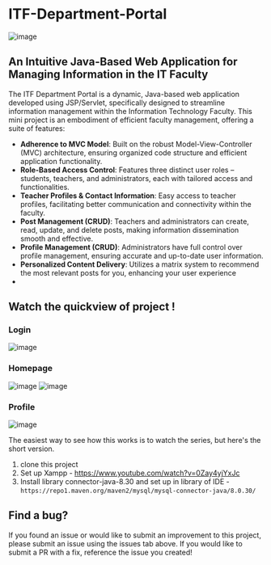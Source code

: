 # ITF-Department-Portal

![image](https://github.com/tranductri2003/ITF-Department-Portal/assets/97786211/ea94e314-cae7-44f1-8fa4-4a48abe199a4)


## An Intuitive Java-Based Web Application for Managing Information in the IT Faculty

The ITF Department Portal is a dynamic, Java-based web application developed using JSP/Servlet, specifically designed to streamline information management within the Information Technology Faculty. This mini project is an embodiment of efficient faculty management, offering a suite of features:

- **Adherence to MVC Model**: Built on the robust Model-View-Controller (MVC) architecture, ensuring organized code structure and efficient application functionality.
- **Role-Based Access Control**: Features three distinct user roles – students, teachers, and administrators, each with tailored access and functionalities.
- **Teacher Profiles & Contact Information**: Easy access to teacher profiles, facilitating better communication and connectivity within the faculty.
- **Post Management (CRUD)**: Teachers and administrators can create, read, update, and delete posts, making information dissemination smooth and effective.
- **Profile Management (CRUD)**: Administrators have full control over profile management, ensuring accurate and up-to-date user information.
- **Personalized Content Delivery**: Utilizes a matrix system to recommend the most relevant posts for you, enhancing your user experience
- 

## Watch the quickview of project !

### Login
![image](https://github.com/tranductri2003/ITF-Department-Portal/assets/97786211/b8731afd-e25a-481a-90e4-f67fc9969f2f)
### Homepage
![image](https://github.com/tranductri2003/ITF-Department-Portal/assets/97786211/3fb294a7-9ae9-42c4-89cd-6129037e0617)
![image](https://github.com/tranductri2003/ITF-Department-Portal/assets/97786211/d69b97e0-26d4-41ab-a316-d0714f1547f6)
### Profile
![image](https://github.com/tranductri2003/ITF-Department-Portal/assets/97786211/412fff00-9805-454c-8fdc-d668dc77a6fb)



The easiest way to see how this works is to watch the series, but here's the short version.

1. clone this project
2. Set up Xampp - https://www.youtube.com/watch?v=0Zay4yjYxJc
3. Install library connector-java-8.30 and set up in library of IDE - `https://repo1.maven.org/maven2/mysql/mysql-connector-java/8.0.30/`


## Find a bug?

If you found an issue or would like to submit an improvement to this project, please submit an issue using the issues tab above. If you would like to submit a PR with a fix, reference the issue you created!

